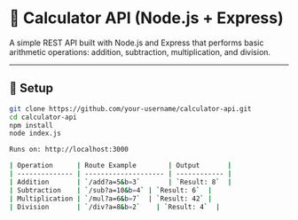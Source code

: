 # 📐 Calculator API (Node.js + Express)

A simple REST API built with Node.js and Express that performs basic arithmetic operations: addition, subtraction, multiplication, and division.

---

## 🔧 Setup

```bash
git clone https://github.com/your-username/calculator-api.git
cd calculator-api
npm install
node index.js

Runs on: http://localhost:3000

| Operation      | Route Example        | Output       |
| -------------- | -------------------- | ------------ |
| Addition       | `/add?a=5&b=3`       | `Result: 8`  |
| Subtraction    | `/sub?a=10&b=4` | `Result: 6`  |
| Multiplication | `/mul?a=6&b=7`  | `Result: 42` |
| Division       | `/div?a=8&b=2`    | `Result: 4`  |
```
